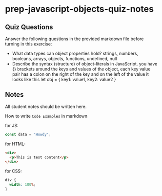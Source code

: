 # prep-javascript-objects-quiz-notes

## Quiz Questions

Answer the following questions in the provided markdown file before turning in this exercise:

- What data types can object properties hold?
  strings, numbers, booleans, arrays, objects, functions, undefined, null
- Describe the syntax (structure) of object-literals in JavaScript.
  you have {} brackets around the keys and values of the object, each key value pair has a colon on the right of the key and on the left of the value it looks like this
  let obj = {
  key1: value1,
  key2: value2
  }

## Notes

All student notes should be written here.

How to write `Code Examples` in markdown

for JS:

```javascript
const data = 'Howdy';
```

for HTML:

```html
<div>
  <p>This is text content</p>
</div>
```

for CSS:

```css
div {
  width: 100%;
}
```
